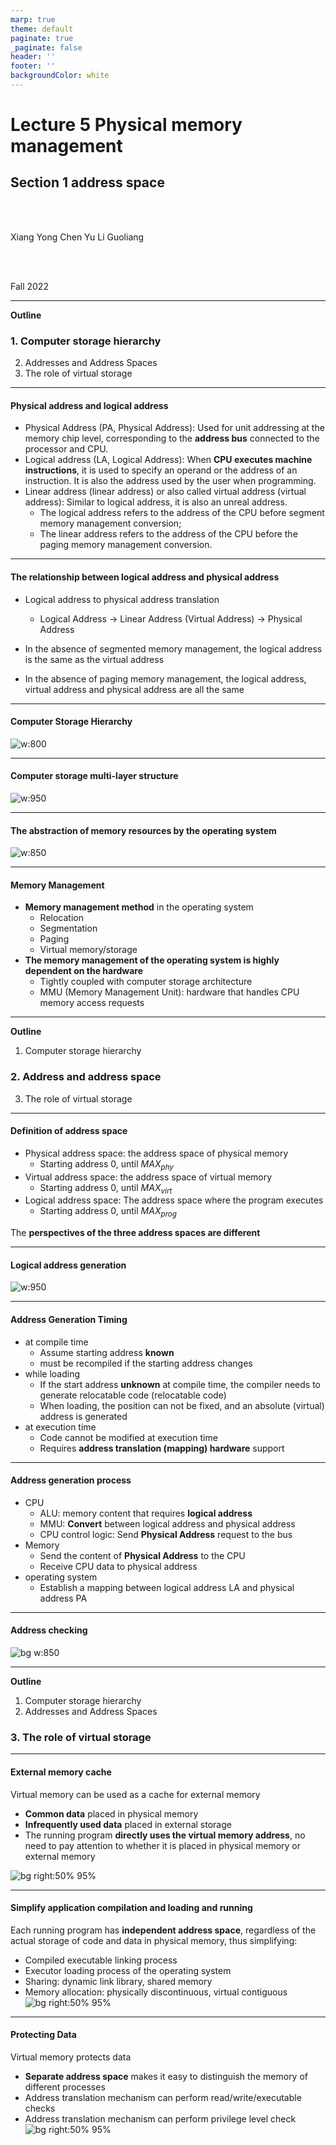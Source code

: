 ```yaml
---
marp: true
theme: default
paginate: true
_paginate: false
header: ''
footer: ''
backgroundColor: white
---
```


<!-- theme: gaia -->
<!-- _class: lead -->

# Lecture 5 Physical memory management
## Section 1 address space
<br>
<br>

Xiang Yong Chen Yu Li Guoliang

<br>
<br>

Fall 2022

---
**Outline**

### 1. Computer storage hierarchy
2. Addresses and Address Spaces
3. The role of virtual storage

---
<style scoped>
{
  font-size: 30px
}
</style>

#### Physical address and logical address

- Physical Address (PA, Physical Address): Used for unit addressing at the memory chip level, corresponding to the **address bus** connected to the processor and CPU.
- Logical address (LA, Logical Address): When **CPU executes machine instructions**, it is used to specify an operand or the address of an instruction. It is also the address used by the user when programming.
- Linear address (linear address) or also called virtual address (virtual address): Similar to logical address, it is also an unreal address.
   - The logical address refers to the address of the CPU before segment memory management conversion;
   - The linear address refers to the address of the CPU before the paging memory management conversion.

---
#### The relationship between logical address and physical address

- Logical address to physical address translation
   - Logical Address -> Linear Address (Virtual Address) -> Physical Address

- In the absence of segmented memory management, the logical address is the same as the virtual address
- In the absence of paging memory management, the logical address, virtual address and physical address are all the same

---
#### Computer Storage Hierarchy

![w:800](figs/computer.png)



---

#### Computer storage multi-layer structure
![w:950](figs/mem-layers.png)


---
#### The abstraction of memory resources by the operating system
![w:850](figs/os-mem-mgr.png)



---

#### Memory Management

- **Memory management method** in the operating system
   - Relocation
   - Segmentation
   - Paging
   - Virtual memory/storage
- **The memory management of the operating system is highly dependent on the hardware**
   - Tightly coupled with computer storage architecture
   - MMU (Memory Management Unit): hardware that handles CPU memory access requests


---
**Outline**

1. Computer storage hierarchy
### 2. Address and address space
3. The role of virtual storage

---

#### Definition of address space


- Physical address space: the address space of physical memory
   - Starting address $0$, until $MAX_{phy}$
- Virtual address space: the address space of virtual memory
   - Starting address $0$, until $MAX_{virt}$
- Logical address space: The address space where the program executes
   - Starting address $0$, until $MAX_{prog}$

The **perspectives of the three address spaces are different**

---

#### Logical address generation
![w:950](figs/create-logic-addr.png)



---
<style scoped>
{
  font-size: 30px
}
</style>

#### Address Generation Timing

- at compile time
   - Assume starting address **known**
   - must be recompiled if the starting address changes
- while loading
   - If the start address **unknown** at compile time, the compiler needs to generate relocatable code (relocatable code)
   - When loading, the position can not be fixed, and an absolute (virtual) address is generated
- at execution time
   - Code cannot be modified at execution time
   - Requires **address translation (mapping) hardware** support


---

#### Address generation process
- CPU
   - ALU: memory content that requires **logical address**
   - MMU: **Convert** between logical address and physical address
   - CPU control logic: Send **Physical Address** request to the bus
- Memory
   - Send the content of **Physical Address** to the CPU
   - Receive CPU data to physical address
- operating system
   - Establish a mapping between logical address LA and physical address PA


---

#### Address checking
![bg w:850](figs/addr-check-exp.png)


---
**Outline**

1. Computer storage hierarchy
2. Addresses and Address Spaces
### 3. The role of virtual storage

---
<style scoped>
{
  font-size: 30px
}
</style>

#### External memory cache

Virtual memory can be used as a cache for external memory

- **Common data** placed in physical memory
- **Infrequently used data** placed in external storage
- The running program **directly uses the virtual memory address**, no need to pay attention to whether it is placed in physical memory or external memory

![bg right:50% 95%](figs/os-mem-mgr.png)

---
<style scoped>
{
  font-size: 26px
}
</style>

#### Simplify application compilation and loading and running

Each running program has **independent address space**, regardless of the actual storage of code and data in physical memory, thus simplifying:
- Compiled executable linking process
- Executor loading process of the operating system
- Sharing: dynamic link library, shared memory
- Memory allocation: physically discontinuous, virtual contiguous
![bg right:50% 95%](figs/os-mem-mgr.png)


---
<style scoped>
{
  font-size: 32px
}
</style>

#### Protecting Data

Virtual memory protects data
- **Separate address space** makes it easy to distinguish the memory of different processes
- Address translation mechanism can perform read/write/executable checks
- Address translation mechanism can perform privilege level check
![bg right:50% 95%](figs/os-mem-mgr.png)